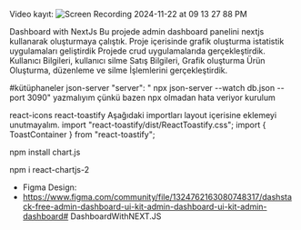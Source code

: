 Video kayıt:
![Screen Recording 2024-11-22 at 09 13 27 88 PM](https://github.com/user-attachments/assets/8d20b33a-98e9-4e53-bfd9-2b29c781c53f)

Dashboard with NextJs
Bu projede admin dashboard panelini nextjs kullanarak oluşturmaya çalıştık.
Proje içerisinde grafik oluşturma istatistik uygulamaları geliştirdik
Projede crud uygulamalarıda gerçekleştirdik.
Kullanıcı Bilgileri, kullanıcı silme
Satış Bilgileri, Grafik oluşturma
Ürün Oluşturma, düzenleme ve silme İşlemlerini gerçekleştirdik.

#kütüphaneler
json-server
"server": " npx json-server --watch db.json --port 3090" yazmalıyım çünkü bazen npx olmadan hata veriyor kurulum

react-icons
react-toastify
Aşağıdaki importları layout içerisine eklemeyi unutmayalım. import "react-toastify/dist/ReactToastify.css"; import { ToastContainer } from "react-toastify";

npm install chart.js

npm i react-chartjs-2

- Figma Design:
-  https://www.figma.com/community/file/1324762163080748317/dashstack-free-admin-dashboard-ui-kit-admin-dashboard-ui-kit-admin-dashboard# DashboardWithNEXT.JS
